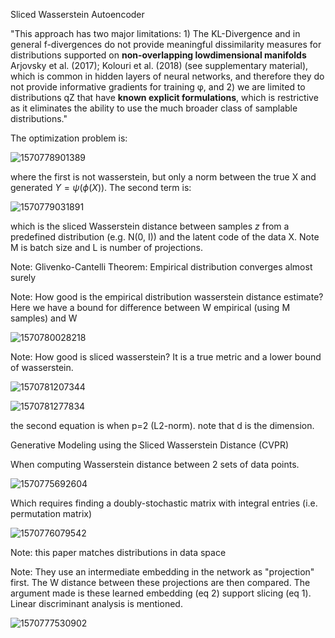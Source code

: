 Sliced Wasserstein Autoencoder

"This approach has two major limitations: 1) The KL-Divergence and in general f-divergences do
not provide meaningful dissimilarity measures for distributions supported on **non-overlapping lowdimensional manifolds** Arjovsky et al. (2017); Kolouri et al. (2018) (see supplementary material),
which is common in hidden layers of neural networks, and therefore they do not provide informative gradients for training φ, and 2) we are limited to distributions qZ that have **known explicit formulations**, which is restrictive as it eliminates the ability to use the much broader class of samplable distributions."

The optimization problem is:

![1570778901389](/home/khiem/.config/Typora/typora-user-images/1570778901389.png)

where the first is not wasserstein, but only a norm between the true X and generated $Y = \psi (\phi (X))$. The second term is:

<img src="/home/khiem/.config/Typora/typora-user-images/1570779031891.png" alt="1570779031891"  />

which is the sliced Wasserstein distance between samples $z$ from a predefined distribution (e.g. N(0, I)) and the latent code of the data X. Note M is batch size and L is number of projections.

Note: Glivenko-Cantelli Theorem: Empirical distribution converges almost surely

Note: How good is the empirical distribution wasserstein distance estimate? Here we have a bound for difference between W empirical (using M samples) and W

<img src="/home/khiem/.config/Typora/typora-user-images/1570780028218.png" alt="1570780028218"  />

Note: How good is sliced wasserstein? It is a true metric and a lower bound of wasserstein.

![1570781207344](/home/khiem/.config/Typora/typora-user-images/1570781207344.png)

![1570781277834](/home/khiem/.config/Typora/typora-user-images/1570781277834.png)

the second equation is when p=2 (L2-norm). note that d is the dimension.



Generative Modeling using the Sliced Wasserstein Distance (CVPR)

When computing Wasserstein distance between 2 sets of data points.

![1570775692604](/home/khiem/.config/Typora/typora-user-images/1570775692604.png)

Which requires finding a doubly-stochastic matrix with integral entries (i.e. permutation matrix)

<img src="/home/khiem/.config/Typora/typora-user-images/1570776079542.png" alt="1570776079542"  />

Note: this paper matches distributions in data space

Note: They use an intermediate embedding in the network as "projection" first. The W distance between these projections are then compared. The argument made is these learned embedding (eq 2) support slicing (eq 1). Linear discriminant analysis is mentioned.

<img src="/home/khiem/.config/Typora/typora-user-images/1570777530902.png" alt="1570777530902"  />


